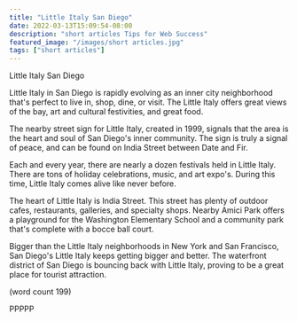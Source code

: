 ```yaml
---
title: "Little Italy San Diego"
date: 2022-03-13T15:09:54-08:00
description: "short articles Tips for Web Success"
featured_image: "/images/short articles.jpg"
tags: ["short articles"]
---
```


Little Italy San Diego

Little Italy in San Diego is rapidly evolving as an
inner city neighborhood that's perfect to live in,
shop, dine, or visit.  The Little Italy offers great
views of the bay, art and cultural festivities, and
great food.  

The nearby street sign for Little Italy, created in
1999, signals that the area is the heart and soul
of San Diego's inner community.  The sign is truly
a signal of peace, and can be found on India Street
between Date and Fir.

Each and every year, there are nearly a dozen festivals
held in Little Italy.  There are tons of holiday 
celebrations, music, and art expo's.  During this 
time, Little Italy comes alive like never before.

The heart of Little Italy is India Street.  This 
street has plenty of outdoor cafes, restaurants, 
galleries, and specialty shops.  Nearby Amici Park
offers a playground for the Washington Elementary
School and a community park that's complete with
a bocce ball court.

Bigger than the Little Italy neighborhoods in New 
York and San Francisco, San Diego's Little Italy
keeps getting bigger and better.  The waterfront 
district of San Diego is bouncing back with Little
Italy, proving to be a great place for tourist
attraction.

(word count 199)

PPPPP
